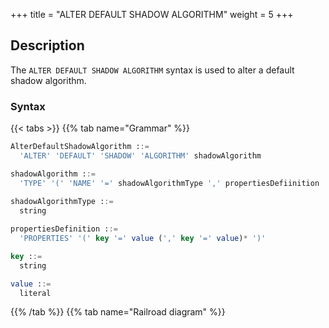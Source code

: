 +++
title = "ALTER DEFAULT SHADOW ALGORITHM"
weight = 5
+++

## Description

The `ALTER DEFAULT SHADOW ALGORITHM` syntax is used to alter a default shadow algorithm.

### Syntax

{{< tabs >}}
{{% tab name="Grammar" %}}
```sql
AlterDefaultShadowAlgorithm ::=
  'ALTER' 'DEFAULT' 'SHADOW' 'ALGORITHM' shadowAlgorithm 

shadowAlgorithm ::=
  'TYPE' '(' 'NAME' '=' shadowAlgorithmType ',' propertiesDefiinition ')'
    
shadowAlgorithmType ::=
  string

propertiesDefinition ::=
  'PROPERTIES' '(' key '=' value (',' key '=' value)* ')'

key ::=
  string

value ::=
  literal
```
{{% /tab %}}
{{% tab name="Railroad diagram" %}}
<iframe frameborder="0" name="diagram" id="diagram" width="100%" height="100%"></iframe>
{{% /tab %}}
{{< /tabs >}}

### Supplement

- `shadowAlgorithmType` currently supports `VALUE_MATCH`, `REGEX_MATCH` and `SQL_HINT`.

### Example

- Alter default shadow algorithm

```sql
ALTER DEFAULT SHADOW ALGORITHM TYPE(NAME="SQL_HINT");
```

### Reserved word

`ALTER`, `DEFAULT`, `SHADOW`, `ALGORITHM`, `TYPE`, `NAME`, `PROPERTIES`

### Related links

- [Reserved word](/en/user-manual/shardingsphere-proxy/distsql/syntax/reserved-word/)
